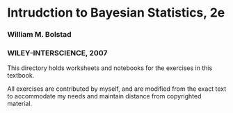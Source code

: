 # Intrudction to Bayesian Statistics, 2e
### William M. Bolstad
### WILEY-INTERSCIENCE, 2007

This directory holds worksheets and notebooks for the exercises in this
textbook. 

All exercises are contributed by myself, and are modified from the exact
text to accommodate my needs and maintain distance from copyrighted material.
 
